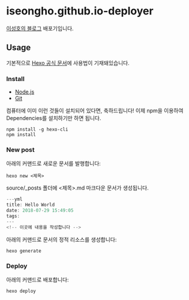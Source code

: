 # iseongho.github.io-deployer

[이성호의 블로그](https://iseongho.github.io) 배포기입니다.

## Usage

기본적으로 [Hexo 공식 문서](https://hexo.io/ko/docs/)에 사용법이 기재돼있습니다.

### Install

- [Node.js](https://nodejs.org/ko/)
- [Git](https://git-scm.com/)

컴퓨터에 이미 이런 것들이 설치되어 있다면, 축하드립니다! 이제 npm을 이용하여 Dependencies를 설치하기만 하면 됩니다.

```console
npm install -g hexo-cli
npm install
```

### New post

아래의 커맨드로 새로운 문서를 발행합니다:

```console
hexo new <제목>
```

source/_posts 폴더에 <제목>.md 마크다운 문서가 생성됩니다.

```js
---yml
title: Hello World
date: 2018-07-29 15:49:05
tags:
---
<!-- 이곳에 내용을 작성합니다 -->
```

아래의 커맨드로 문서의 정적 리소스를 생성합니다:

```console
hexo generate
```

### Deploy

아래의 커맨드로 배포합니다:

```console
hexo deploy
```
